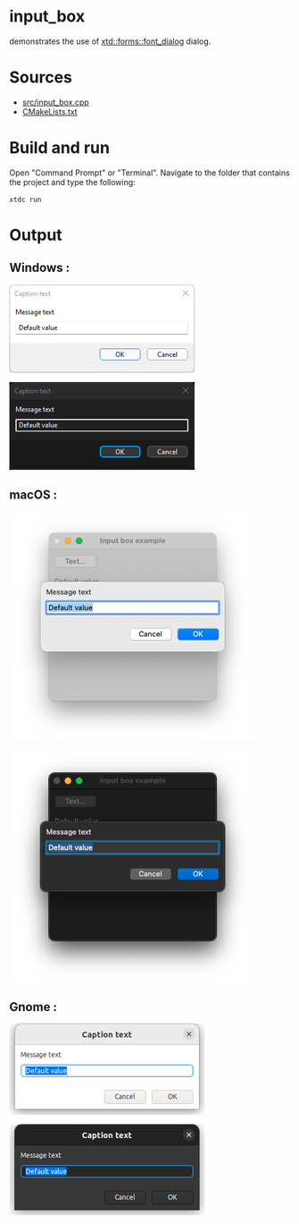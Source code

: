 # input_box

demonstrates the use of [xtd::forms::font_dialog](https://gammasoft71.github.io/xtd/reference_guides/latest/classxtd_1_1forms_1_1font__dialog.html) dialog.

# Sources

* [src/input_box.cpp](src/input_box.cpp)
* [CMakeLists.txt](CMakeLists.txt)

# Build and run

Open "Command Prompt" or "Terminal". Navigate to the folder that contains the project and type the following:

```shell
xtdc run
```

# Output

## Windows :

![Screenshot](../../../../docs/pictures/examples/input_box_w.png)

![Screenshot](../../../../docs/pictures/examples/input_box_wd.png)

## macOS :

![Screenshot](../../../../docs/pictures/examples/input_box_m.png)

![Screenshot](../../../../docs/pictures/examples/input_box_md.png)

## Gnome :

![Screenshot](../../../../docs/pictures/examples/input_box_g.png)

![Screenshot](../../../../docs/pictures/examples/input_box_gd.png)
